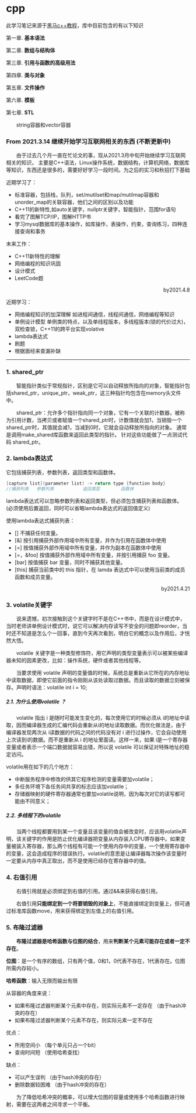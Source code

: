 # cpp

此学习笔记来源于[黑马c++教程](https://www.bilibili.com/video/BV1et411b73Z?p=56)，库中目前包含的有以下知识

第一章. **基本语法**

第二章. **数组与结构体**

第三章. **引用与函数的高级用法**

第四章. **类与对象**

第五章. **文件操作**

第六章. **模板**

第七章. **STL**

&emsp;&emsp;string容器和vector容器
### From 2021.3.14 继续开始学习互联网相关的东西 (不断更新中)
&emsp;&emsp;由于过去几个月一直在忙论文的事，现从2021.3月中旬开始继续学习互联网相关的知识， 主要是C++语法，Linux操作系统，数据结构，计算机网络，数据库等知识，东西还是很多的，需要好好学习一段时间。为之后的实习和秋招打下基础

近期学习了：
- 标准容器，包括栈，队列，set/mutilset和map/mutilmap容器和unorder_map的关联容器，他们之间的区别以及功能
- C++11的新特性,如auto关键字，nullptr关键字，智能指针，范围for语句
- 看完了图解TCP/IP，图解HTTP书
- 学习mysql数据库的基本操作，如库操作，表操作，约束，查询练习，四种连接查询和事务

未来工作：
- C++11新特性的理解
- 网络编程的知识巩固
- 设计模式
- LeetCode题

<p align="right">by2021.4.8</p>

近期学习：
- 网络编程知识的加深理解   如进程间通信，线程间通信，网络编程等知识
- 单例设计模型    单例类的特点，以及单线程版本，多线程版本(锁的代价过大)，双检查锁，C++11的跨平台实现volative
- lambda表达式  
- 刷题
- 根据面经来查漏补缺

---

### 1. shared_ptr
&emsp;&emsp;智能指针类似于常规指针，区别是它可以自动释放所指向的对象，智能指针包括shared_ptr，unique_ptr，weak_ptr，这三种指针均包含在memory头文件中。

&emsp;&emsp;shared_ptr：允许多个指针指向同一个对象，它有一个关联的计数器，被称为引用计数，当拷贝或者赋值一个shared_ptr时，计数值就会加1，当销毁一个shared_ptr时，其值就会减1，当减到0时，它就会自动释放所指向的对象。 通常是调用make_shared库函数来返回此类型的指针。   针对这些功能做了一点测试代码 shared_ptr。


### 2. lambda表达式
它包括捕获列表，参数列表，返回类型和函数体。

```c++
[capture list](parameter list) -> return type {function body}
//捕获列表	 参数列表           返回类型        函数体
```

lambda表达式可以忽略参数列表和返回类型，但必须包含捕获列表和函数体。				(必须使用后置返回，同时可以省略lambda表达式的返回值定义)

使用lambda表达式捕获列表：

- [] 不捕获任何变量。
- [&] 按引用捕获外部作用域中所有变量，并作为引用在函数体中使用
- [=] 按值捕获外部作用域中所有变量，并作为副本在函数体中使用
- [=，&foo] 按值捕获外部作用域中所有变量，并按引用捕获 foo 变量。
- [bar] 按值捕获 bar 变量，同时不捕获其他变量。
- [this]  捕获当前类中的 this 指针，在 lamda 表达式中可以使用当前类的成员函数和成员变量。


<p align="right">by2021.4.21</p>

### 3. volatile关键字
&emsp;&emsp;说来遗憾，初次接触到这个关键字时不是在C++书中，而是在设计模式中，当时老师讲单例设计模式时，说它可以解决内存读写不安全的问题即reorder，当时还不知道是怎么个一回事，直到今天再次看到，明白它的概念以及作用后，才恍然大悟。

&emsp;&emsp;volatile 关键字是一种类型修饰符，用它声明的类型变量表示可以被某些编译器未知的因素更改，比如：操作系统，硬件或者其他线程等。

&emsp;&emsp;当要求使用 volatile 声明的变量值的时候，系统总是重新从它所在的内存地址中读取数据，即使它前面的指令刚刚从该处读取过数据。而且读取的数据立刻被保存。声明时语法：volatile int i = 10; 

##### 2.1. 为什么使用volatile ？

&emsp;&emsp;volatile 指出 i 是随时可能发生变化的，每次使用它的时候必须从 i的地址中读取，因而编译器生成的汇编代码会重新从i的地址读取数据。而优化做法是，由于编译器发现两次从 i读数据的代码之间的代码没有对 i 进行过操作，它会自动使用上次读到i的数据。而不是重新从 i 的地址里面读。这样一来，如果 i是一个寄存器变量或者表示一个端口数据就容易出错，所以说 volatile 可以保证对特殊地址的稳定访问。

volatile用在如下的几个地方： 
- 中断服务程序中修改的供其它程序检测的变量需要加volatile； 
- 多任务环境下各任务间共享的标志应该加volatile； 
- 存储器映射的硬件寄存器通常也要加volatile说明，因为每次对它的读写都可能由不同意义；

##### 2.2. 多线程下的volatile  

&emsp;&emsp;当两个线程都要用到某一个变量且该变量的值会被改变时，应该用volatile声明，该关键字的作用是防止优化编译器把变量从内存装入CPU寄存器中。如果变量被装入寄存器，那么两个线程有可能一个使用内存中的变量，一个使用寄存器中的变量，这会造成程序的错误执行。volatile的意思是让编译器每次操作该变量时一定要从内存中真正取出，而不是使用已经存在寄存器中的值。

### 4. 右值引用
&emsp;&emsp;右值引用就是必须绑定到右值的引用。通过&&来获得右值引用。

&emsp;&emsp;右值引用**只能绑定到一个将要销毁的对象上**，不能直接绑定到变量上，但可通过标准库函数move，用来获得绑定到左值上的右值引用。

### 5. 布隆过滤器
&emsp;&emsp;**布隆过滤器是哈希函数与位图的结合**，用来**判断某个元素可能存在或者一定不存在**。

**位图**：是一个有序的数组，只有两个值，0和1，0代表不存在，1代表存在。位图所需内存较小。

**哈希函数**：输入无限而输出有限

从容器的角度来说：

- 如果布隆过滤器判断某个元素中存在，则实际元素不一定存在	（由于hash冲突的存在）
- 如果布隆过滤器判断某个元素不存在，则实际元素一定不存在

优点： 
- 所用空间小		（每个单元只占一个bit）
- 查询时间短		 （使用哈希查找）

缺点：
- 可以产生误判		（由于hash冲突的存在）
- 删除数据较困难		（由于hash冲突的存在）

&emsp;&emsp;为了降低哈希冲突的概率，可以增大位图的容量或使用多个哈希函数进行映射，需要在这两者之间寻求一个平衡。

